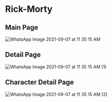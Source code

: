 # Rick-Morty
## Main Page

![WhatsApp Image 2021-09-07 at 11 35 15 AM](https://user-images.githubusercontent.com/37975010/132314039-43d6bbe7-01d7-4769-a0c3-2cef75a8f14b.jpeg)

## Detail Page
![WhatsApp Image 2021-09-07 at 11 35 15 AM (1)](https://user-images.githubusercontent.com/37975010/132314045-ec3418b8-0cf3-4c81-ba05-856ed833d788.jpeg)

## Character Detail Page
![WhatsApp Image 2021-09-07 at 11 35 15 AM (2)](https://user-images.githubusercontent.com/37975010/132314055-f5097010-f7a7-43c0-b822-9201b6a0a9be.jpeg)
